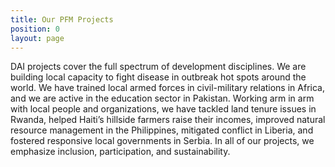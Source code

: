 ```yaml
---
title: Our PFM Projects
position: 0
layout: page
---
```

DAI projects cover the full spectrum of development disciplines. We are building local capacity to fight disease in outbreak hot spots around the world. We have trained local armed forces in civil-military relations in Africa, and we are active in the education sector in Pakistan. Working arm in arm with local people and organizations, we have tackled land tenure issues in Rwanda, helped Haiti’s hillside farmers raise their incomes, improved natural resource management in the Philippines, mitigated conflict in Liberia, and fostered responsive local governments in Serbia. In all of our projects, we emphasize inclusion, participation, and sustainability.

 